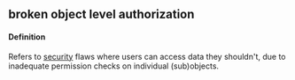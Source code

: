 ## broken object level authorization

<h4>Definition</h4><p>Refers to <a href="security">security</a> flaws where users can access data they shouldn&#39;t, due to inadequate permission checks on individual (sub)objects.</p>

